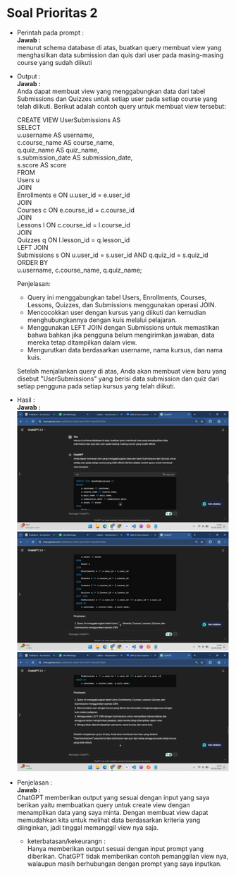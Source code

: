 # Soal Prioritas 2

- Perintah pada prompt :  
  **Jawab :**  
  menurut schema database di atas, buatkan query membuat view yang menghasilkan data submission dan quis dari user pada masing-masing course yang sudah diikuti  

- Output :  
  **Jawab :**  
  Anda dapat membuat view yang menggabungkan data dari tabel Submissions dan Quizzes untuk setiap user pada setiap course yang telah diikuti. Berikut adalah contoh query untuk membuat view tersebut:  

  CREATE VIEW UserSubmissions AS  
  SELECT  
      u.username AS username,  
      c.course_name AS course_name,  
      q.quiz_name AS quiz_name,  
      s.submission_date AS submission_date,  
      s.score AS score  
  FROM  
      Users u  
  JOIN  
      Enrollments e ON u.user_id = e.user_id  
  JOIN  
      Courses c ON e.course_id = c.course_id  
  JOIN  
      Lessons l ON c.course_id = l.course_id  
  JOIN  
      Quizzes q ON l.lesson_id = q.lesson_id  
  LEFT JOIN  
      Submissions s ON u.user_id = s.user_id AND q.quiz_id = s.quiz_id  
  ORDER BY  
      u.username, c.course_name, q.quiz_name;  

  Penjelasan:  
  - Query ini menggabungkan tabel Users, Enrollments, Courses, Lessons, Quizzes, dan Submissions menggunakan operasi JOIN.
  - Mencocokkan user dengan kursus yang diikuti dan kemudian menghubungkannya dengan kuis melalui pelajaran.
  - Menggunakan LEFT JOIN dengan Submissions untuk memastikan bahwa bahkan jika pengguna belum mengirimkan jawaban, data mereka tetap ditampilkan dalam view.
  - Mengurutkan data berdasarkan username, nama kursus, dan nama kuis.  

  Setelah menjalankan query di atas, Anda akan membuat view baru yang disebut "UserSubmissions" yang berisi data submission dan quiz dari setiap pengguna pada setiap kursus yang telah diikuti.


- Hasil :  
  **Jawab :**  
  ![preview](https://github.com/Ikaap/data_ika-purwanti/blob/main/21_Introduction-AI-on-Data-Engineer/screenshots/output_priority_two_1.png)  
  ![preview](https://github.com/Ikaap/data_ika-purwanti/blob/main/21_Introduction-AI-on-Data-Engineer/screenshots/output_priority_two_2.png)  
  ![preview](https://github.com/Ikaap/data_ika-purwanti/blob/main/21_Introduction-AI-on-Data-Engineer/screenshots/output_priority_two_3.png)  

- Penjelasan :  
  **Jawab :**  
  ChatGPT memberikan output yang sesuai dengan input yang saya berikan yaitu membuatkan query untuk create view dengan menampilkan data yang saya minta. Dengan membuat view dapat memudahkan kita untuk melihat data berdasarkan kriteria yang diinginkan, jadi tinggal memanggil view nya saja.  
  - keterbatasan/kekeurangn :  
    Hanya memberikan output sesuai dengan input prompt yang diberikan. ChatGPT tidak memberikan contoh pemanggilan view nya, walaupun masih berhubungan dengan prompt yang saya inputkan.  
